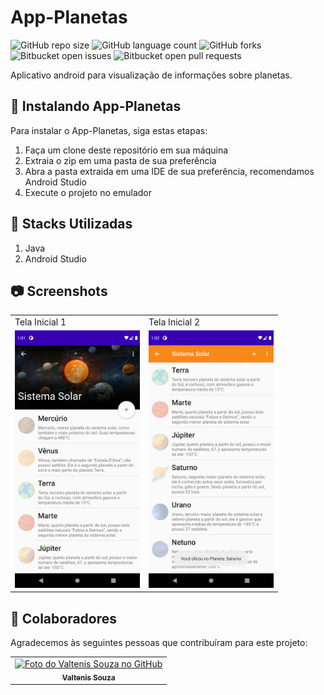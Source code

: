 # App-Planetas

<!---Esses são exemplos. Veja https://shields.io para outras pessoas ou para personalizar este conjunto de escudos. Você pode querer incluir dependências, status do projeto e informações de licença aqui--->

![GitHub repo size](https://img.shields.io/github/repo-size/Thiagomdias22/ipet2.0?style=for-the-badge)
![GitHub language count](https://img.shields.io/github/languages/count/Thiagomdias22/ipet2.0?style=for-the-badge)
![GitHub forks](https://img.shields.io/github/forks/Thiagomdias22/ipet2.0?style=for-the-badge)
![Bitbucket open issues](https://img.shields.io/bitbucket/issues/Thiagomdias22/ipet2.0?style=for-the-badge)
![Bitbucket open pull requests](https://img.shields.io/bitbucket/pr-raw/Thiagomdias22/ipet2.0?style=for-the-badge)

Aplicativo android para visualização de informações sobre planetas.

## 🚀 Instalando App-Planetas

Para instalar o App-Planetas, siga estas etapas:

1. Faça um clone deste repositório em sua máquina
2. Extraia o zip em uma pasta de sua preferência
3. Abra a pasta extraida em uma IDE de sua preferência, recomendamos Android Studio
4. Execute o projeto no emulador

## 🔋 Stacks Utilizadas

1. Java
3. Android Studio

## 📷 Screenshots

<table>
  <tr>
    <td>Tela Inicial 1</td>
    <td>Tela Inicial 2</td>
  </tr>
  <tr>
    <td><img src="/screenshots/1.png" width="200px;" alt="Tela Inicial"/></td>
    <td><img src="/screenshots/2.png" width="200px;" alt="Tela de Login"/></td>
  </tr>
 </table>

## 🤝 Colaboradores

Agradecemos às seguintes pessoas que contribuíram para este projeto:

<table>
  <tr>
    <td align="center">
      <a href="#">
        <img src="https://avatars.githubusercontent.com/u/47244327" width="100px;" alt="Foto do Valtenis Souza no GitHub"/><br>
        <sub>
          <b>Valtenis Souza</b>
        </sub>
      </a>
  </tr>
</table>
